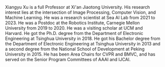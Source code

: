 Xiangyu Xu is a full Professor at Xi'an Jiaotong University. His research interest lies at the intersection of Image Processing, Computer Vision, and Machine Learning. He was a research scientist at Sea AI Lab from 2021 to 2023. He was a Postdoc at the Robotics Institute, Carnegie Mellon University from 2019 to 2020. He was a visiting scholar at UCM and Harvard. He got the Ph.D. degree from the Department of Electronic Engineering at Tsinghua University in 2018. He got his Bachelor degree from the Department of Electronic Engineering at Tsinghua University in 2013 and a second degree from the National School of Development at Peking University in 2015. He has been Area Chairs for CVPR and BMVC, and has served on the Senior Program Committees of AAAI and IJCAI.
